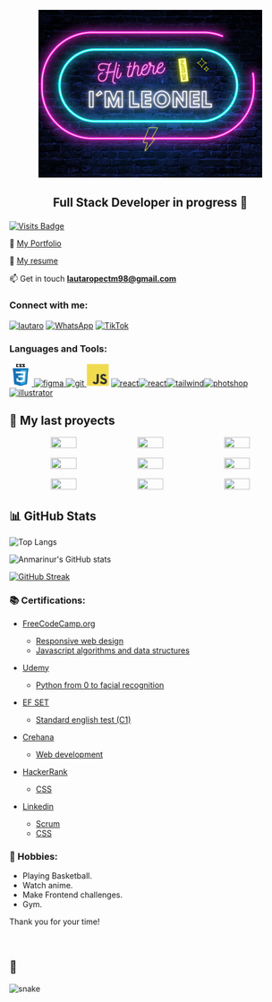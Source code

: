 <p align="center">
<img height="300px" src="https://github.com/speedbuild98/speedbuild98/blob/main/LEONEL.png"/>
</p>
<h2 align="center">

Full Stack Developer in progress 🌠
</h2>

[![Visits Badge](https://badges.pufler.dev/visits/speedbuild98/speedbuild98?labelColor=082032)](https://badges.pufler.dev)

:floppy_disk: [My Portfolio](https://devgallardo.netlify.app/)

:page_with_curl: [My resume](https://github.com/speedbuild98/speedbuild98.github.io/raw/main/assets/pdf/material-resume-eng.pdf)

📫 Get in touch **lautaropectm98@gmail.com**

<h3 align="left">Connect with me:</h3>
<p align="left">
<a href="https://www.linkedin.com/in/lautagallardogg/" target="blank"><img align="center" src="https://cdn-icons-png.flaticon.com/512/174/174857.png" alt="lautaro" height="30" width="40" /></a>
<a href="https://api.whatsapp.com/send/?phone=5492664017317&text&app_absent=0" target="blank"><img align="center" src="https://upload.wikimedia.org/wikipedia/commons/thumb/1/19/WhatsApp_logo-color-vertical.svg/2048px-WhatsApp_logo-color-vertical.svg.png" alt="WhatsApp" height="30" width="40" /></a>
 <a href="https://www.tiktok.com/@meepog" target="blank"><img align="center" src="https://www.buscopng.com/wp-content/uploads/2020/10/Tik-Tok-solo-logo.png" alt="TikTok" height="30" width="40" /></a>
</p>

### <h3 align="left">Languages and Tools:</h3>
<p align="left"> <a href="https://www.w3schools.com/css/" target="_blank" rel="noreferrer"> <img src="https://raw.githubusercontent.com/devicons/devicon/master/icons/css3/css3-original-wordmark.svg" alt="css3" width="40" height="40"/> </a> <a href="https://developer.mozilla.org/es/docs/Web/HTML" target="_blank" rel="html"> <img src="https://upload.wikimedia.org/wikipedia/commons/thumb/6/61/HTML5_logo_and_wordmark.svg/512px-HTML5_logo_and_wordmark.svg.png" alt="figma" width="40" height="40"/> </a> <a href="https://git-scm.com/" target="_blank" rel="noreferrer"> <img src="https://www.vectorlogo.zone/logos/git-scm/git-scm-icon.svg" alt="git" width="40" height="40"/> </a> <a href="https://developer.mozilla.org/en-US/docs/Web/JavaScript" target="_blank" rel="noreferrer"> <img src="https://raw.githubusercontent.com/devicons/devicon/master/icons/javascript/javascript-original.svg" alt="javascript" width="40" height="40"/></a> <a href="https://es.reactjs.org/" target="_blank" rel="noreferrer"><img src="https://upload.wikimedia.org/wikipedia/commons/thumb/4/47/React.svg/1200px-React.svg.png" alt="react" width="40" height="40"/></a><a href="https://getbootstrap.com/" target="_blank" rel="noreferrer"><img src="https://getbootstrap.com/docs/5.2/assets/brand/bootstrap-logo-shadow.png" alt="react" width="40" height="40"/></a><a href="https://tailwindcss.com/" target="_blank" rel="noreferrer"><img src="https://upload.wikimedia.org/wikipedia/commons/thumb/d/d5/Tailwind_CSS_Logo.svg/1024px-Tailwind_CSS_Logo.svg.png" alt="tailwind" width="40" height="40"/></a><a href="https://www.adobe.com/la/products/photoshop.html?sdid=KQPQZ&mv=search&ef_id=EAIaIQobChMIhoOY1e719wIVqGxvBB2iSQujEAAYASAAEgKBavD_BwE:G:s&s_kwcid=AL!3085!3!474070190118!b!!g!!%2Bphotoshop!11413139907!113176393673&gclid=EAIaIQobChMIhoOY1e719wIVqGxvBB2iSQujEAAYASAAEgKBavD_BwE" target="_blank" rel="noreferrer"><img src="https://www.solvetic.com/uploads/monthly_04_2016/tutorials-9832-0-29308300-1461599966.png" alt="photshop" width="95" height="40"/></a>
<a href="https://www.adobe.com/la/products/illustrator.html?sdid=KQPQJ&mv=search&ef_id=EAIaIQobChMIyMiA5u719wIVJW1vBB0j3gEHEAAYASAAEgJIIPD_BwE:G:s&s_kwcid=AL!3085!3!442303210470!e!!g!!illustrator!630551026!10721864982&gclid=EAIaIQobChMIyMiA5u719wIVJW1vBB0j3gEHEAAYASAAEgJIIPD_BwE" target="_blank" rel="noreferrer"><img src="https://upload.wikimedia.org/wikipedia/commons/thumb/6/66/Illustrator_CC_icon.png/492px-Illustrator_CC_icon.png" alt="illustrator" width="40" height="40"/></a></p>
 
 
 
## :pushpin: My last proyects

<p align="center">
  <a><img width="30%" height="30%" src="https://github.com/speedbuild98/speedbuild98.github.io/blob/main/assets/img/portfolio15.jpg"></a>
  <a><img width="30%" height="30%" src="https://github.com/speedbuild98/speedbuild98.github.io/blob/main/assets/img/portfolio12.jpg"></a>
  <a><img width="30%" height="30%" src="https://github.com/speedbuild98/speedbuild98.github.io/blob/main/assets/img/portfolio14.jpg"></a>
</p>
<p align="center">
  <a><img width="30%" height="30%" src="https://github.com/speedbuild98/speedbuild98.github.io/blob/main/assets/img/portfolio1.jpg"></a>
  <a><img width="30%" height="30%" src="https://github.com/speedbuild98/speedbuild98.github.io/blob/main/assets/img/portfolio8.jpg"></a>
  <a><img width="30%" height="30%" src="https://github.com/speedbuild98/speedbuild98.github.io/blob/main/assets/img/portfolio18.jpg"></a>
</p>
<p align="center">
  <a><img width="30%" height="30%" src="https://github.com/speedbuild98/speedbuild98.github.io/blob/main/assets/img/portfolio20.jpg"></a>
  <a><img width="30%" height="30%" src="https://github.com/speedbuild98/speedbuild98.github.io/blob/main/assets/img/portfolio19.jpg"></a>
  <a><img width="30%" height="30%" src="https://github.com/speedbuild98/speedbuild98.github.io/blob/main/assets/img/portfolio17.jpg"></a>
</p>




## :bar_chart: GitHub Stats
 
![Top Langs](https://github-readme-stats.vercel.app/api/top-langs/?username=speedbuild98&bg_color=082032&hide_border=true&title_color=EEEEEE&text_color=EEEEEE&icon_color=ff006c&count_private=true)

![Anmarinur's GitHub stats](https://github-readme-stats.vercel.app/api?username=speedbuild98&bg_color=082032&hide_border=true&title_color=EEEEEE&text_color=EEEEEE&icon_color=ff006c&show_icons=true&count_private=true)

[![GitHub Streak](https://github-readme-streak-stats.herokuapp.com/?user=speedbuild98&background=082032&dates=ffffff&ring=F7DF1E&fire=F7DF1E&currStreakNum=ffffff&sideNums=ffffff&currStreakLabel=ff006c&sideLabels=ff006c&hide_border=true)](https://git.io/streak-stats)




### 📚 Certifications:
  - [FreeCodeCamp.org](https://www.freecodecamp.org/)
    - [Responsive web design](https://www.freecodecamp.org/certification/Speedbuild98/responsive-web-design)
    - [Javascript algorithms and data structures](https://www.freecodecamp.org/certification/Speedbuild98/javascript-algorithms-and-data-structures)

  - [Udemy](https://www.udemy.com/)
    - [Python from 0 to facial recognition](https://www.udemy.com/certificate/UC-3f2ce22e-93eb-4b69-a0ee-c593708465bc/)

  - [EF SET](https://www.efset.org/english-certificate/)
    - [Standard english test (C1)](https://www.efset.org/cert/HvTuSr)

  - [Crehana](https://www.crehana.com/)
    - [Web development](https://www.crehana.com/diplomas/560de60d/)

  - [HackerRank](https://www.hackerrank.com/)
    - [CSS](https://www.hackerrank.com/certificates/cd66948c6577)

  - [Linkedin](https://www.linkedin.com/learning/)
    - [Scrum](https://www.linkedin.com/learning/certificates/0841f50a68acd0e3d4c8396387a9f0d04bc7ab6e75760623f872d98b47a1b40a?lipi=urn%3Ali%3Apage%3Ad_flagship3_profile_view_base_certifications_details%3B98MRwXZyT1STBD401Y7Z9Q%3D%3D)
    - [CSS](https://www.linkedin.com/learning/certificates/c7486366c2ee4fc645ee0745d05c44feefbc5b77f0325af4fec579a8dea6173d?lipi=urn%3Ali%3Apage%3Ad_flagship3_profile_view_base_certifications_details%3B98MRwXZyT1STBD401Y7Z9Q%3D%3D)      
    
    
    
    
### :ghost: Hobbies:
  - Playing Basketball.
  - Watch anime.
  - Make Frontend challenges. 
  - Gym.

Thank you for your time!

<br> 

## :snake:

![snake](https://github.com/anmarinur/anmarinur/blob/output/github-contribution-grid-snake.svg)

<br>


    


